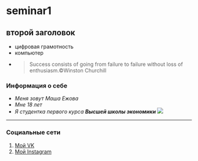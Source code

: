 # seminar1
## второй заголовок
* цифровая грамотность
* компьютер
* > Success consists of going from failure to failure without loss of enthusiasm.©Winston Churchill
### Информация о себе
* *Меня зовут Маша Ежова*
* *Мне 18 лет*
* *Я студентка первого курса **Высшей школы экономики***
![](https://www.hse.ru/data/2011/02/14/1208711792/2logo_с_hse_cmyk.jpg)
-------------------------------
### Социальные сети
1. [Мой VK](http://vk.com/maryezhova "Мария Ежова")
2. [Мой Instagram](https://www.instagram.com/maryezhova/ "maryezhova")
